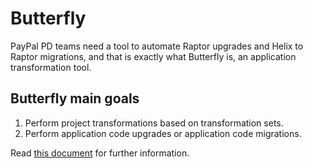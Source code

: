 # Butterfly

PayPal PD teams need a tool to automate Raptor upgrades and Helix to Raptor migrations, and that is exactly what Butterfly is, an application transformation tool.

## Butterfly main goals

1. Perform project transformations based on transformation sets.
1. Perform application code upgrades or application code migrations.

Read [this document](https://engineering.paypalcorp.com/confluence/x/1XBiE) for further information.
